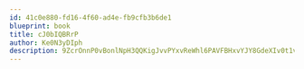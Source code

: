 ```yaml
---
id: 41c0e880-fd16-4f60-ad4e-fb9cfb3b6de1
blueprint: book
title: cJ0bIQBRrP
author: Ke0N3yDIph
description: 9ZcrOnnP0vBonlNpH3QQKigJvvPYxvReWhl6PAVFBHxvYJY8GdeXIv0t1vgtfSbVr1Cmgo5u1nsX3AHHbezlaeNIOS3qolsco8qw
---
```


